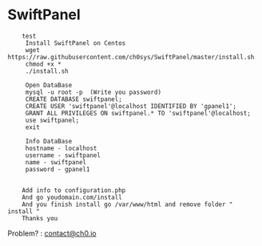 # SwiftPanel
         
        test 
         Install SwiftPanel on Centos
         wget https://raw.githubusercontent.com/ch0sys/SwiftPanel/master/install.sh
         chmod +x *
         ./install.sh
         
         Open DataBase
         mysql -u root -p  (Write you password)
         CREATE DATABASE swiftpanel;
         CREATE USER 'swiftpanel'@localhost IDENTIFIED BY 'gpanel1';
         GRANT ALL PRIVILEGES ON swiftpanel.* TO 'swiftpanel'@localhost;
         use swiftpanel;
         exit
         
         Info DataBase
         hostname - localhost
         username - swiftpanel
         name - swiftpanel
         password - gpanel1
         
         
        Add info to configuration.php
        And go youdomain.com/install
        And you finish install go /var/www/html and remove folder " install "
        Thanks you
        
Problem? : contact@ch0.io
         
        
         
         
         
        
